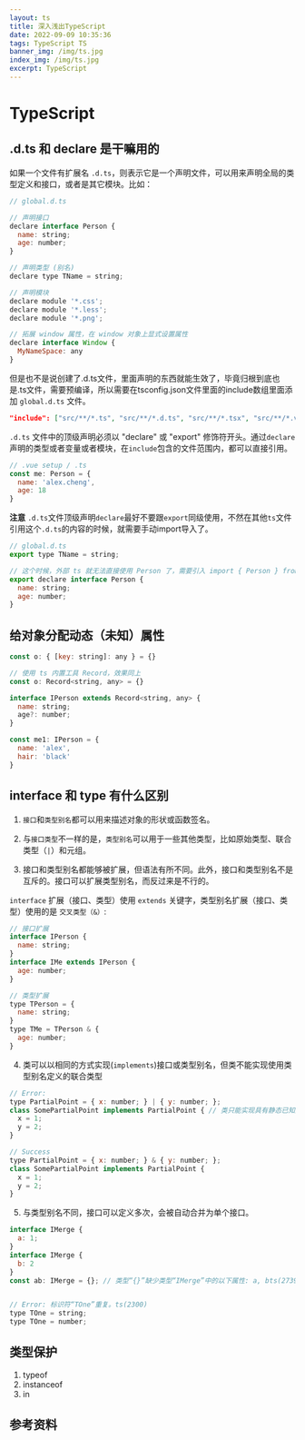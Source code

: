 ```yaml
---
layout: ts
title: 深入浅出TypeScript
date: 2022-09-09 10:35:36
tags: TypeScript TS
banner_img: /img/ts.jpg
index_img: /img/ts.jpg
excerpt: TypeScript
---
```


# TypeScript

## .d.ts 和 declare 是干嘛用的

如果一个文件有扩展名 `.d.ts`，则表示它是一个声明文件，可以用来声明全局的类型定义和接口，或者是其它模块。比如：
```js
// global.d.ts

// 声明接口
declare interface Person {
  name: string;
  age: number;
}

// 声明类型 (别名)
declare type TName = string;

// 声明模块
declare module '*.css';
declare module '*.less';
declare module '*.png';

// 拓展 window 属性，在 window 对象上显式设置属性
declare interface Window {
  MyNameSpace: any
}
```

但是也不是说创建了.d.ts文件，里面声明的东西就能生效了，毕竟归根到底也是.ts文件，需要预编译，所以需要在tsconfig.json文件里面的include数组里面添加 `global.d.ts` 文件。
```json
"include": ["src/**/*.ts", "src/**/*.d.ts", "src/**/*.tsx", "src/**/*.vue"]
```

`.d.ts` 文件中的顶级声明必须以 "declare" 或 "export" 修饰符开头。通过`declare`声明的类型或者变量或者模块，在`include`包含的文件范围内，都可以直接引用。
```js
// .vue setup / .ts
const me: Person = {
  name: 'alex.cheng',
  age: 18
}
```

**注意**
`.d.ts`文件顶级声明`declare`最好不要跟`export`同级使用，不然在其他`ts`文件引用这个`.d.ts`的内容的时候，就需要手动import导入了。
```js
// global.d.ts
export type TName = string;

// 这个时候，外部 ts 就无法直接使用 Person 了，需要引入 import { Person } from '../global.d.ts'
export declare interface Person {
  name: string;
  age: number;
}
```

## 给对象分配动态（未知）属性
```js
const o: { [key: string]: any } = {}

// 使用 ts 内置工具 Record，效果同上
const o: Record<string, any> = {}

interface IPerson extends Record<string, any> {
  name: string;
  age?: number;
}

const me1: IPerson = {
  name: 'alex',
  hair: 'black'
}
```

## interface 和 type 有什么区别
1. `接口`和`类型别名`都可以用来描述对象的形状或函数签名。

2. 与`接口类型`不一样的是，`类型别名`可以用于一些其他类型，比如原始类型、联合类型（`|`）和元组。

3. 接口和类型别名都能够被扩展，但语法有所不同。此外，接口和类型别名不是互斥的。接口可以扩展类型别名，而反过来是不行的。

  `interface` 扩展（接口、类型）使用 `extends` 关键字，类型别名扩展（接口、类型）使用的是 `交叉类型（&）`:

  ```js
  // 接口扩展
  interface IPerson {
    name: string;
  }
  interface IMe extends IPerson {
    age: number;
  }

  // 类型扩展
  type TPerson = {
    name: string;
  }
  type TMe = TPerson & {
    age: number;
  }
  ```
4. 类可以以相同的方式实现(`implements`)接口或类型别名，但类不能实现使用类型别名定义的联合类型
  ```js
  // Error:
  type PartialPoint = { x: number; } | { y: number; };
  class SomePartialPoint implements PartialPoint { // 类只能实现具有静态已知成员的对象类型或对象类型的交集。ts(2422)
    x = 1;
    y = 2;
  }

  // Success
  type PartialPoint = { x: number; } & { y: number; };
  class SomePartialPoint implements PartialPoint {
    x = 1;
    y = 2;
  }
  ```

5. 与类型别名不同，接口可以定义多次，会被自动合并为单个接口。
  ```js
  interface IMerge {
    a: 1;
  }
  interface IMerge {
    b: 2
  }
  const ab: IMerge = {}; // 类型“{}”缺少类型“IMerge”中的以下属性: a, bts(2739)


  // Error: 标识符“TOne”重复。ts(2300)
  type TOne = string;
  type TOne = number;
  ```

## 类型保护

  1. typeof
  2. instanceof
  3. in

## 参考资料
[^1]: [TS 学习指南](https://juejin.cn/post/6872111128135073806)
[^2]: [深入理解TypeScript](https://jkchao.github.io/typescript-book-chinese/)


